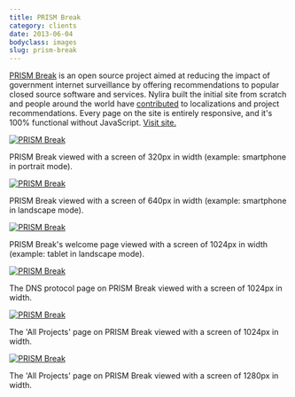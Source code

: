```yaml
---
title: PRISM Break
category: clients
date: 2013-06-04
bodyclass: images
slug: prism-break
---
```


[PRISM Break](../on-prism) is an open source project aimed at reducing the impact of government internet surveillance by offering recommendations to popular closed source software and services. Nylira built the initial site from scratch and people around the world have [contributed](https://github.com/nylira/prism-break) to localizations and project recommendations. Every page on the site is entirely responsive, and it's 100% functional without JavaScript. [Visit site.](https://prism-break.org)

<div class="figure">
  <a href="../assets/images/clients/prism-break-320@2x.png"><img src="../assets/images/clients/prism-break-320.png" alt="PRISM Break"></a>
  <div class="figcaption">
    <p>PRISM Break viewed with a screen of 320px in width (example: smartphone in portrait mode).</p>
  </div>
</div>

<div class="figure">
  <a href="../assets/images/clients/prism-break-640@2x.png"><img src="../assets/images/clients/prism-break-640.png" alt="PRISM Break"></a>
  <div class="figcaption">
    <p>PRISM Break viewed with a screen of 640px in width (example: smartphone in landscape mode).</p>
  </div>
</div>

<div class="figure">
  <a href="../assets/images/clients/prism-break-1024-01@2x.png"><img src="../assets/images/clients/prism-break-1024-01.png" alt="PRISM Break"></a>
  <div class="figcaption">
    <p>PRISM Break's welcome page viewed with a screen of 1024px in width (example: tablet in landscape mode).</p>
  </div>
</div>

<div class="figure">
  <a href="../assets/images/clients/prism-break-1024-02@2x.png"><img src="../assets/images/clients/prism-break-1024-02.png" alt="PRISM Break"></a>
  <div class="figcaption">
    <p></p>
    <p>The DNS protocol page on PRISM Break viewed with a screen of 1024px in width.</p>
  </div>
</div>

<div class="figure">
  <a href="../assets/images/clients/prism-break-1024-03@2x.png"><img src="../assets/images/clients/prism-break-1024-03.png" alt="PRISM Break"></a>
  <div class="figcaption">
    <p></p>
    <p>The 'All Projects' page on PRISM Break viewed with a screen of 1024px in width.</p>
  </div>
</div>

<div class="figure">
  <a href="../assets/images/clients/prism-break-1280-01@2x.png"><img src="../assets/images/clients/prism-break-1280-01.png" alt="PRISM Break"></a>
  <div class="figcaption">
    <p>The 'All Projects' page on PRISM Break viewed with a screen of 1280px in width.</p>
  </div>
</div>
